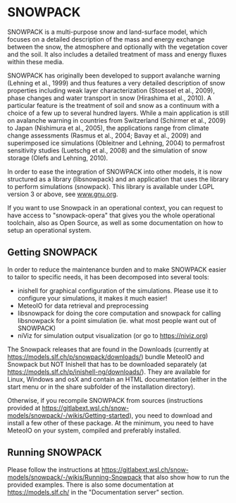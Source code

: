 # SNOWPACK

SNOWPACK is a multi-purpose snow and land-surface model, which focuses on a detailed description of the mass and energy exchange between the snow, the atmosphere and optionally with the vegetation cover and the soil. It also includes a detailed treatment of mass and energy fluxes within these media.

SNOWPACK has originally been developed to support avalanche warning (Lehning et al., 1999) and thus features a very detailed description of snow properties including weak layer characterization (Stoessel et al., 2009), phase changes and water transport in snow (Hirashima et al., 2010). A particular feature is the treatment of soil and snow as a continuum with a choice of a few up to several hundred layers. While a main application is still on avalanche warning in countries from Switzerland (Schirmer et al., 2009) to Japan (Nishimura et al., 2005), the applications range from climate change assessments (Rasmus et al., 2004; Bavay et al., 2009) and superimposed ice simulations (Obleitner and Lehning, 2004) to permafrost sensitivity studies (Luetschg et al., 2008) and the simulation of snow storage (Olefs and Lehning, 2010).

In order to ease the integration of SNOWPACK into other models, it is now structured as a library (libsnowpack) and an application that uses the library to perform simulations (snowpack). This library is available under LGPL version 3 or above, see www.gnu.org.

If you want to use Snowpack in an operational context, you can request to have access to "snowpack-opera" that gives you the whole operational toolchain, also as Open Source, as well as some documentation on how to setup an operational system.


## Getting SNOWPACK

In order to reduce the maintenance burden and to make SNOWPACK easier to tailor to specific needs, it has been decomposed into several tools:

* inishell for graphical configuration of the simulations. Please use it to configure your simulations, it makes it much easier!
* MeteoIO for data retrieval and preprocessing
* libsnowpack for doing the core computation and snowpack for calling libsnowpack for a point simulation (ie. what most people want out of SNOWPACK)
* niViz for simulation output visualization (or go to https://niviz.org)

The Snowpack releases that are found in the Downloads (currently at https://models.slf.ch/p/snowpack/downloads/) bundle MeteoIO and Snowpack but NOT Inishell that has to be downloaded separately (at https://models.slf.ch/p/inishell-ng/downloads/). They are available for Linux, Windows and osX and contain an HTML documentation (either in the start menu or in the share subfolder of the installation directory).

Otherwise, if you recompile SNOWPACK from sources (instructions provided at https://gitlabext.wsl.ch/snow-models/snowpack/-/wikis/Getting-started), you need to download and install a few other of these package. At the minimum, you need to have MeteoIO on your system, compiled and preferably installed.

## Running SNOWPACK

Please follow the instructions at https://gitlabext.wsl.ch/snow-models/snowpack/-/wikis/Running-Snowpack that also show how to run the provided examples. There is also some documentation at https://models.slf.ch/ in the "Documentation server" section.
